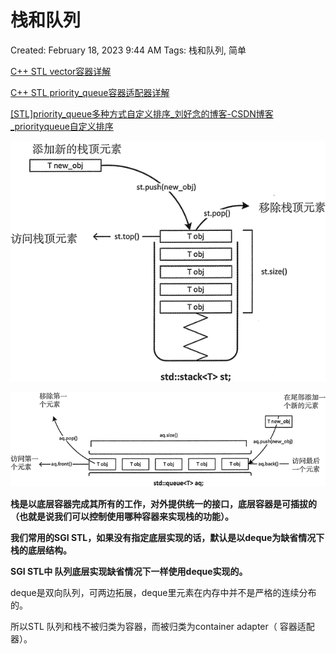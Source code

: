 # 栈和队列

Created: February 18, 2023 9:44 AM
Tags: 栈和队列, 简单

[C++ STL vector容器详解](http://c.biancheng.net/view/6749.html)

[C++ STL priority_queue容器适配器详解](http://c.biancheng.net/view/6987.html)

[[STL]priority_queue多种方式自定义排序_刘好念的博客-CSDN博客_priorityqueue自定义排序](https://blog.csdn.net/Strengthennn/article/details/119078911)

![Untitled](Untitled%2012.png)

![Untitled](Untitled%2013.png)

**栈是以底层容器完成其所有的工作，对外提供统一的接口，底层容器是可插拔的（也就是说我们可以控制使用哪种容器来实现栈的功能）。**

**我们常用的SGI STL，如果没有指定底层实现的话，默认是以deque为缺省情况下栈的底层结构。**

**SGI STL中 队列底层实现缺省情况下一样使用deque实现的。**

deque是双向队列，可两边拓展，deque里元素在内存中并不是严格的连续分布的。

所以STL 队列和栈不被归类为容器，而被归类为container adapter（ 容器适配器）。

```cpp

```